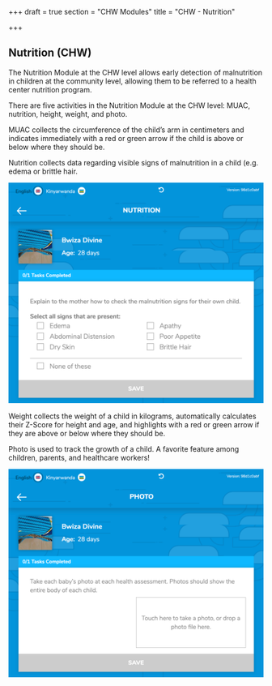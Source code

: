 +++
draft = true
section = "CHW Modules"
title = "CHW - Nutrition"

+++
## **Nutrition (CHW)**

The Nutrition Module at the CHW level allows early detection of malnutrition in children at the community level, allowing them to be referred to a health center nutrition program.

There are five activities in the Nutrition Module at the CHW level: MUAC, nutrition, height, weight, and photo.

MUAC collects the circumference of the child’s arm in centimeters and indicates immediately with a red or green arrow if the child is above or below where they should be.

Nutrition collects data regarding visible signs of malnutrition in a child (e.g. edema or brittle hair.

![](/uploads/chw-nutr-nutr.png)

Weight collects the weight of a child in kilograms, automatically calculates their Z-Score for height and age, and highlights with a red or green arrow if they are above or below where they should be.

Photo is used to track the growth of a child. A favorite feature among children, parents, and healthcare workers!

![](/uploads/chw-nutr-photo.png)